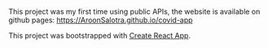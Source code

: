 This project was my first time using public APIs, the website is available on github pages: 
https://AroonSalotra.github.io/covid-app

This project was bootstrapped with [Create React App](https://github.com/facebook/create-react-app).
